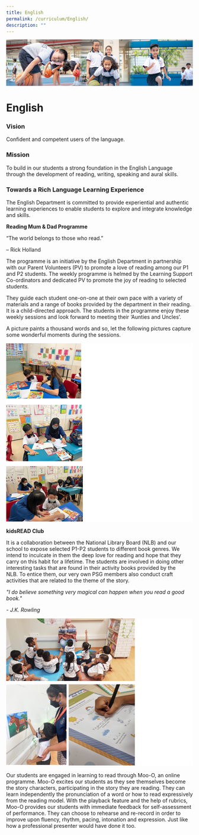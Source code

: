 ```yaml
---
title: English
permalink: /curriculum/English/
description: ""
---
```

![](/images/Our%20Learning%20Experiences.jpg)


English
=======

### **Vision**

Confident and competent users of the language.  
  

### **Mission**

To build in our students a strong foundation in the English Language through the development of reading, writing, speaking and aural skills.

  

### **Towards a Rich Language Learning Experience**

The English Department is committed to provide experiential and authentic learning experiences to enable students to explore and integrate knowledge and skills. 

  

<b>Reading Mum & Dad Programme</b>

“The world belongs to those who read.”

– Rick Holland

The programme is an initiative by the English Department in partnership with our Parent Volunteers (PV) to promote a love of reading among our P1 and P2 students. The weekly programme is helmed by the Learning Support Co-ordinators and dedicated PV to promote the joy of reading to selected students. 

They guide each student one-on-one at their own pace with a variety of materials and a range of books provided by the department in their reading. It is a child-directed approach. The students in the programme enjoy these weekly sessions and look forward to meeting their ‘Aunties and Uncles’. 

A picture paints a thousand words and so, let the following pictures capture some wonderful moments during the sessions.

![](/images/English.png)

<b>kidsREAD Club</b>

It is a collaboration between the National Library Board (NLB) and our school to expose selected P1-P2 students to different book genres. We intend to inculcate in them the deep love for reading and hope that they carry on this habit for a lifetime. The students are involved in doing other interesting tasks that are found in their activity books provided by the NLB. To entice them, our very own PSG members also conduct craft activities that are related to the theme of the story.  

<i>"I do believe something very magical can happen when you read a good book."</i>

<i>\- J.K. Rowling</i>

![](/images/English2.png)

Our students are engaged in learning to read through Moo-O, an online programme. Moo-O excites our students as they see themselves become the story characters, participating in the story they are reading. They can learn independently the pronunciation of a word or how to read expressively from the reading model. With the playback feature and the help of rubrics, Moo-O provides our students with immediate feedback for self-assessment of performance. They can choose to rehearse and re-record in order to improve upon fluency, rhythm, pacing, intonation and expression. Just like how a professional presenter would have done it too.